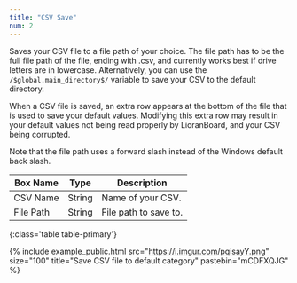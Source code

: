 ```yaml
---
title: "CSV Save"
num: 2
---
```


Saves your CSV file to a file path of your choice. The file path has to be the full file path of the file, ending with .csv, and currently works best if drive letters are in lowercase. Alternatively, you can use the `/$global.main_directory$/` variable to save your CSV to the default directory. 

When a CSV file is saved, an extra row appears at the bottom of the file that is used to save your default values. Modifying this extra row may result in your default values not being read properly by LioranBoard, and your CSV being corrupted. 

Note that the file path uses a forward slash instead of the Windows default back slash.

| Box Name | Type | Description | 
|-------|--------|--------
|CSV Name|String|Name of your CSV.
|File Path|String|File path to save to.
{:class='table table-primary'}

{% include example_public.html src="https://i.imgur.com/pqisayY.png" size="100" title="Save CSV file to default category" pastebin="mCDFXQJG" %} 







